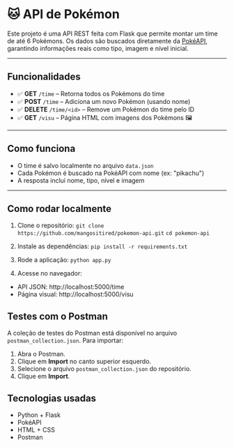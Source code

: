 # 🐱 API de Pokémon

Este projeto é uma API REST feita com Flask que permite montar um time de até 6 Pokémons. Os dados são buscados diretamente da [PokéAPI](https://pokeapi.co/), garantindo informações reais como tipo, imagem e nível inicial.

---

## Funcionalidades

- ✅ **GET** `/time` – Retorna todos os Pokémons do time
- ✅ **POST** `/time` – Adiciona um novo Pokémon (usando nome)
- ✅ **DELETE** `/time/<id>` – Remove um Pokémon do time pelo ID
- ✅ **GET** `/visu` – Página HTML com imagens dos Pokémons 🖼️

---

## Como funciona

- O time é salvo localmente no arquivo `data.json`
- Cada Pokémon é buscado na PokéAPI com nome (ex: "pikachu")
- A resposta inclui nome, tipo, nível e imagem

---

## Como rodar localmente

1. Clone o repositório:
`git clone https://github.com/mangositired/pokemon-api.git`
`cd pokemon-api`

2. Instale as dependências:
`pip install -r requirements.txt`

3. Rode a aplicação:
`python app.py`

4. Acesse no navegador:
- API JSON: http://localhost:5000/time
- Página visual: http://localhost:5000/visu

## Testes com o Postman

A coleção de testes do Postman está disponível no arquivo `postman_collection.json`. Para importar:

1. Abra o Postman.
2. Clique em **Import** no canto superior esquerdo.
3. Selecione o arquivo `postman_collection.json` do repositório.
4. Clique em **Import**.

## Tecnologias usadas
- Python + Flask
- PokéAPI
- HTML + CSS
- Postman
